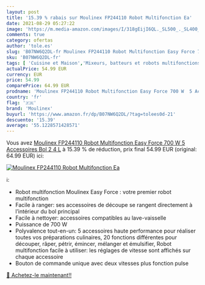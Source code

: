 ```yaml
---
layout: post
title: '15.39 % rabais sur Moulinex FP244110 Robot Multifonction Ea'
date: 2021-08-29 05:27:22
image: 'https://m.media-amazon.com/images/I/318gEijI6QL._SL500_._SL400_.jpg'
comments: true
category: ofertas
author: 'tole.es'
slug: 'B07NW6Q2DL-fr Moulinex FP244110 Robot Multifonction Easy Force 700 W 5...'
sku: 'B07NW6Q2DL-fr'
tags: [ 'Cuisine et Maison','Mixeurs, batteurs et robots multifonctions','Petit électroménager','Robots multifonctions','Robots ménagers','moulinex', ]
actualPrice: 54.99 EUR
currency: EUR
price: 54.99
comparePrice: 64.99 EUR
prodname: 'Moulinex FP244110 Robot Multifonction Easy Force 700 W  5 Accessoires  Bol 2 4 L'
country: 'fr'
flag: '🇫🇷'
brand: 'Moulinex'
buyurl: 'https://www.amazon.fr/dp/B07NW6Q2DL/?tag=tolees0d-21'
descuento: '15.39'
average: '55.1228571428571'
---
```


Vous avez [Moulinex FP244110 Robot Multifonction Easy Force 700 W  5 Accessoires  Bol 2 4 L](https://www.amazon.fr/dp/B07NW6Q2DL/?tag=tolees0d-21)  à  15.39 % de réduction, prix final  54.99 EUR (original: 64.99 EUR) ici:

[![Moulinex FP244110 Robot Multifonction Ea](https://m.media-amazon.com/images/I/318gEijI6QL._SL500_._SL400_.jpg)](https://www.amazon.fr/dp/B07NW6Q2DL/?tag=tolees0d-21)

ℹ️:

- Robot multifonction Moulinex Easy Force : votre premier robot multifonction
- Facile à ranger: ses accessoires de découpe se rangent directement à l’intérieur du bol principal
- Facile à nettoyer: accessoires compatibles au lave-vaisselle
- Puissance de 700 W
- Polyvalence tout-en-un: 5 accessoires haute performance pour réaliser toutes vos préparations culinaires, 20 fonctions différentes pour découper, râper, pétrir, émincer, mélanger et émulsifier, Robot multifonction facile à utiliser: les réglages de vitesse sont affichés sur chaque accessoire
- Bouton de commande unique avec deux vitesses plus fonction pulse

[🛒 Achetez-le maintenant!!](https://www.amazon.fr/dp/B07NW6Q2DL/?tag=tolees0d-21)
